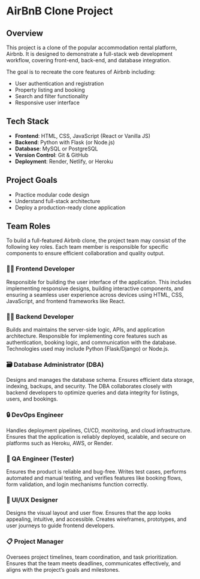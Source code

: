 # AirBnB Clone Project

## Overview
This project is a clone of the popular accommodation rental platform, Airbnb. It is designed to demonstrate a full-stack web development workflow, covering front-end, back-end, and database integration.

The goal is to recreate the core features of Airbnb including:
- User authentication and registration
- Property listing and booking
- Search and filter functionality
- Responsive user interface

## Tech Stack
- **Frontend**: HTML, CSS, JavaScript (React or Vanilla JS)
- **Backend**: Python with Flask (or Node.js)
- **Database**: MySQL or PostgreSQL
- **Version Control**: Git & GitHub
- **Deployment**: Render, Netlify, or Heroku

## Project Goals
- Practice modular code design
- Understand full-stack architecture
- Deploy a production-ready clone application

## Team Roles

To build a full-featured Airbnb clone, the project team may consist of the following key roles. Each team member is responsible for specific components to ensure efficient collaboration and quality output.

### 👩‍💻 Frontend Developer
Responsible for building the user interface of the application. This includes implementing responsive designs, building interactive components, and ensuring a seamless user experience across devices using HTML, CSS, JavaScript, and frontend frameworks like React.

### 🧑‍💼 Backend Developer
Builds and maintains the server-side logic, APIs, and application architecture. Responsible for implementing core features such as authentication, booking logic, and communication with the database. Technologies used may include Python (Flask/Django) or Node.js.

### 🗃️ Database Administrator (DBA)
Designs and manages the database schema. Ensures efficient data storage, indexing, backups, and security. The DBA collaborates closely with backend developers to optimize queries and data integrity for listings, users, and bookings.

### 🔒 DevOps Engineer
Handles deployment pipelines, CI/CD, monitoring, and cloud infrastructure. Ensures that the application is reliably deployed, scalable, and secure on platforms such as Heroku, AWS, or Render.

### 🧪 QA Engineer (Tester)
Ensures the product is reliable and bug-free. Writes test cases, performs automated and manual testing, and verifies features like booking flows, form validation, and login mechanisms function correctly.

### 🎨 UI/UX Designer
Designs the visual layout and user flow. Ensures that the app looks appealing, intuitive, and accessible. Creates wireframes, prototypes, and user journeys to guide frontend developers.

### 📋 Project Manager
Oversees project timelines, team coordination, and task prioritization. Ensures that the team meets deadlines, communicates effectively, and aligns with the project’s goals and milestones.




